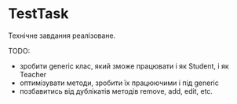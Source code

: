# TestTask
Технічне завдання реалізоване.

TODO:
 - зробити generic клас, який зможе працювати і як Student, і як Teacher
 - оптимізувати методи, зробити їх працюючими і під generic
 - позбавитись від дублікатів методів remove, add, edit, etc.
 
